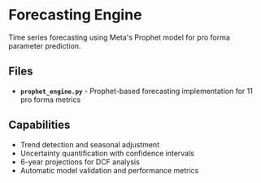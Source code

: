# Forecasting Engine

Time series forecasting using Meta's Prophet model for pro forma parameter prediction.

## Files

- **`prophet_engine.py`** - Prophet-based forecasting implementation for 11 pro forma metrics

## Capabilities

- Trend detection and seasonal adjustment
- Uncertainty quantification with confidence intervals  
- 6-year projections for DCF analysis
- Automatic model validation and performance metrics